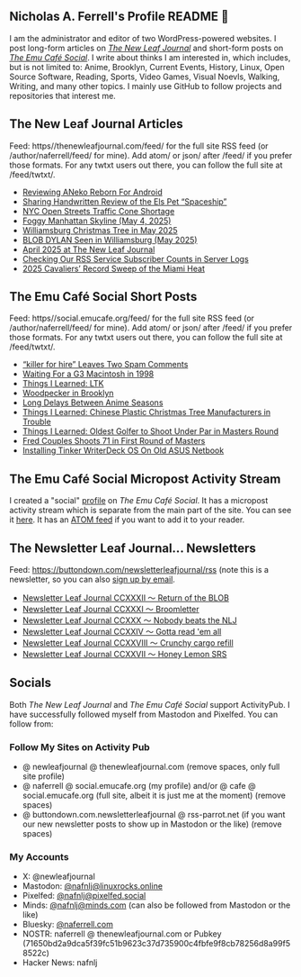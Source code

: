 ## Nicholas A. Ferrell's Profile README 👋

I am the administrator and editor of two WordPress-powered websites. I post long-form articles on [*The New Leaf Journal*](https://thenewleafjournal.com/) and short-form posts on [*The Emu Café Social*](https://social.emucafe.org/). I write about thinks I am interested in, which includes, but is not limited to: Anime, Brooklyn, Current Events, History, Linux, Open Source Software, Reading, Sports, Video Games, Visual Noevls, Walking, Writing, and many other topics. I mainly use GitHub to follow projects and repositories that interest me.

## The New Leaf Journal Articles

Feed: https//thenewleafjournal.com/feed/ for the full site RSS feed (or /author/naferrell/feed/ for mine). Add atom/ or json/ after /feed/ if you prefer those formats. For any twtxt users out there, you can follow the full site at /feed/twtxt/.

<!-- BLOG-POST-LIST:START -->
- [Reviewing ANeko Reborn For Android](https://thenewleafjournal.com/reviewing-aneko-reborn-for-android/)
- [Sharing Handwritten Review of the Els Pet “Spaceship”](https://thenewleafjournal.com/sharing-handwritten-review-of-the-els-pet-spaceship/)
- [NYC Open Streets Traffic Cone Shortage](https://thenewleafjournal.com/nyc-open-streets-traffic-cone-shortage-05-13-2025/)
- [Foggy Manhattan Skyline &lpar;May 4, 2025&rpar;](https://thenewleafjournal.com/foggy-manhattan-skyline-may-4-2025/)
- [Williamsburg Christmas Tree in May 2025](https://thenewleafjournal.com/williamsburg-christmas-tree-in-may-2025/)
- [BLOB DYLAN Seen in Williamsburg &lpar;May 2025&rpar;](https://thenewleafjournal.com/blob-dylan-seen-in-williamsburg-may-2025/)
- [April 2025 at The New Leaf Journal](https://thenewleafjournal.com/april-2025-at-the-new-leaf-journal/)
- [Checking Our RSS Service Subscriber Counts in Server Logs](https://thenewleafjournal.com/checking-our-rss-service-subscriber-counts-in-server-logs/)
- [2025 Cavaliers’ Record Sweep of the Miami Heat](https://thenewleafjournal.com/2025-cavaliers-record-sweep-of-the-miami-heat/)
<!-- BLOG-POST-LIST:END -->

## The Emu Café Social Short Posts

Feed: https//social.emucafe.org/feed/ for the full site RSS feed (or /author/naferrell/feed/ for mine). Add atom/ or json/ after /feed/ if you prefer those formats. For any twtxt users out there, you can follow the full site at /feed/twtxt/.

<!-- ECS-POST-LIST:START -->
- [“killer for hire” Leaves Two Spam Comments](https://social.emucafe.org/naferrell/killer-for-hire-spam-comments-2025-05-03/)
- [Waiting For a G3 Macintosh in 1998](https://social.emucafe.org/naferrell/waiting-for-a-g3-macintosh-2024-04-30/)
- [Things I Learned: LTK](https://social.emucafe.org/naferrell/learning-about-ltk-2025-04-28/)
- [Woodpecker in Brooklyn](https://social.emucafe.org/naferrell/woodpecker-in-brooklyn-04-22-2025/)
- [Long Delays Between Anime Seasons](https://social.emucafe.org/naferrell/anime-delay-between-seasons/)
- [Things I Learned: Chinese Plastic Christmas Tree Manufacturers in Trouble](https://social.emucafe.org/naferrell/chinese-christmas-tree-tariffs-2025-04-11/)
- [Things I Learned: Oldest Golfer to Shoot Under Par in Masters Round](https://social.emucafe.org/naferrell/2025-04-10-couples-watson-masters/)
- [Fred Couples Shoots 71 in First Round of Masters](https://social.emucafe.org/naferrell/2025-04-10-couples-masters-71/)
- [Installing Tinker WriterDeck OS On Old ASUS Netbook](https://social.emucafe.org/naferrell/04-07-2025-tinker-writerdeck/)
<!-- ECS-POST-LIST:END -->

## The Emu Café Social Micropost Activity Stream

I created a "social" [profile](https://social.emucafe.org/patrons/naferrell/profile/) on *The Emu Café Social*. It has a micropost activity stream which is separate from the main part of the site. You can see it [here](https://social.emucafe.org/patrons/naferrell/). It has an [ATOM feed](https://social.emucafe.org/patrons/naferrell/activity/feed/atom/) if you want to add it to your reader.

## The Newsletter Leaf Journal... Newsletters

Feed: https://buttondown.com/newsletterleafjournal/rss (note this is a newsletter, so you can also [sign up by email](https://buttondown.com/newsletterleafjournal#subscribe-form).

<!-- NLLJ-POST-LIST:START -->
- [Newsletter Leaf Journal CCXXXII 〜 Return of the BLOB](https://buttondown.com/newsletterleafjournal/archive/232/)
- [Newsletter Leaf Journal CCXXXI 〜 Broomletter](https://buttondown.com/newsletterleafjournal/archive/231/)
- [Newsletter Leaf Journal CCXXX 〜 Nobody beats the NLJ](https://buttondown.com/newsletterleafjournal/archive/230/)
- [Newsletter Leaf Journal CCXXIV 〜 Gotta read &#39;em all](https://buttondown.com/newsletterleafjournal/archive/229/)
- [Newsletter Leaf Journal CCXXVIII 〜 Crunchy cargo refill](https://buttondown.com/newsletterleafjournal/archive/228/)
- [Newsletter Leaf Journal CCXXVII 〜 Honey Lemon SRS](https://buttondown.com/newsletterleafjournal/archive/227/)
<!-- NLLJ-POST-LIST:END -->

## Socials

Both *The New Leaf Journal* and *The Emu Café Social* support ActivityPub. I have successfully followed myself from Mastodon and Pixelfed. You can follow from:

### Follow My Sites on Activity Pub

* @ newleafjournal @ thenewleafjournal.com (remove spaces, only full site profile)
* @ naferrell @ social.emucafe.org (my profile) and/or @ cafe @ social.emucafe.org (full site, albeit it is just me at the moment) (remove spaces)
* @ buttondown.com.newsletterleafjournal @ rss-parrot.net (if you want our new newsletter posts to show up in Mastodon or the like) (remove spaces)

### My Accounts

* X: @newleafjournal
* Mastodon: [@nafnlj@linuxrocks.online](https://linuxrocks.online/@nafnlj)
* Pixelfed: [@nafnlj@pixelfed.social](https://pixelfed.social/nafnlj)
* Minds: [@nafnlj@minds.com](https://www.minds.com/nafnlj/) (can also be followed from Mastodon or the like)
* Bluesky: [@naferrell.com](https://bsky.app/profile/naferrell.com)
* NOSTR: naferrell @ thenewleafjournal.com or Pubkey (71650bd2a9dca5f39fc51b9623c37d735900c4fbfe9f8cb78256d8a99f58522c)
* Hacker News: nafnlj 



<!--
**nafnlj/nafnlj** is a ✨ _special_ ✨ repository because its `README.md` (this file) appears on your GitHub profile.

Here are some ideas to get you started:

- 🔭 I’m currently working on ...
- 🌱 I’m currently learning ...
- 👯 I’m looking to collaborate on ...
- 🤔 I’m looking for help with ...
- 💬 Ask me about ...
- 📫 How to reach me: ...
- 😄 Pronouns: ...
- ⚡ Fun fact: ...
-->
